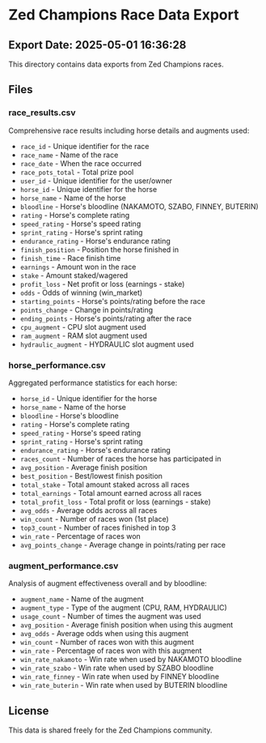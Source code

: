 # Zed Champions Race Data Export

## Export Date: 2025-05-01 16:36:28

This directory contains data exports from Zed Champions races.

## Files

### race_results.csv
Comprehensive race results including horse details and augments used:
- `race_id` - Unique identifier for the race
- `race_name` - Name of the race
- `race_date` - When the race occurred
- `race_pots_total` - Total prize pool
- `user_id` - Unique identifier for the user/owner
- `horse_id` - Unique identifier for the horse
- `horse_name` - Name of the horse
- `bloodline` - Horse's bloodline (NAKAMOTO, SZABO, FINNEY, BUTERIN)
- `rating` - Horse's complete rating
- `speed_rating` - Horse's speed rating
- `sprint_rating` - Horse's sprint rating
- `endurance_rating` - Horse's endurance rating
- `finish_position` - Position the horse finished in
- `finish_time` - Race finish time
- `earnings` - Amount won in the race
- `stake` - Amount staked/wagered
- `profit_loss` - Net profit or loss (earnings - stake)
- `odds` - Odds of winning (win_market)
- `starting_points` - Horse's points/rating before the race
- `points_change` - Change in points/rating
- `ending_points` - Horse's points/rating after the race
- `cpu_augment` - CPU slot augment used
- `ram_augment` - RAM slot augment used
- `hydraulic_augment` - HYDRAULIC slot augment used

### horse_performance.csv
Aggregated performance statistics for each horse:
- `horse_id` - Unique identifier for the horse
- `horse_name` - Name of the horse
- `bloodline` - Horse's bloodline
- `rating` - Horse's complete rating
- `speed_rating` - Horse's speed rating
- `sprint_rating` - Horse's sprint rating
- `endurance_rating` - Horse's endurance rating
- `races_count` - Number of races the horse has participated in
- `avg_position` - Average finish position
- `best_position` - Best/lowest finish position
- `total_stake` - Total amount staked across all races
- `total_earnings` - Total amount earned across all races
- `total_profit_loss` - Total profit or loss (earnings - stake)
- `avg_odds` - Average odds across all races
- `win_count` - Number of races won (1st place)
- `top3_count` - Number of races finished in top 3
- `win_rate` - Percentage of races won
- `avg_points_change` - Average change in points/rating per race

### augment_performance.csv
Analysis of augment effectiveness overall and by bloodline:
- `augment_name` - Name of the augment
- `augment_type` - Type of the augment (CPU, RAM, HYDRAULIC)
- `usage_count` - Number of times the augment was used
- `avg_position` - Average finish position when using this augment
- `avg_odds` - Average odds when using this augment
- `win_count` - Number of races won with this augment
- `win_rate` - Percentage of races won with this augment
- `win_rate_nakamoto` - Win rate when used by NAKAMOTO bloodline
- `win_rate_szabo` - Win rate when used by SZABO bloodline
- `win_rate_finney` - Win rate when used by FINNEY bloodline
- `win_rate_buterin` - Win rate when used by BUTERIN bloodline

## License
This data is shared freely for the Zed Champions community.
